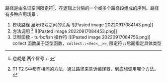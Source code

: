 路径是由名词空间限定符[^1]、在逻辑上分隔的一个或多个路径段组成的序列。路径有多种应用场景：
1. 模块路径  展示模块之间的关系
	![[Pasted image 20220917084143.png]]
2.  方法调用 [^2]
 ![[Pasted image 20220917084453.png]]
3. 泛型函数 - turbofish 操作符
![[Pasted image 20220917084756.png]]
collect 函数属于泛型函数，`collect::<Vec<__>>`,  限定符`::`后面指定具体类型


[^1]: 也就是 两个冒号 `::` 
[^2]:  T1 T2 S中都有相同的方法，通过路径来告诉编译器，到底想调用哪个方法。 
